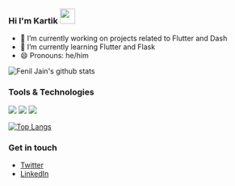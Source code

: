 ### Hi I'm Kartik <img src="https://raw.githubusercontent.com/MartinHeinz/MartinHeinz/master/wave.gif" width="30px">

- 🔭 I’m currently working on projects related to Flutter and Dash
- 🌱 I’m currently learning Flutter and Flask
- 😄 Pronouns: he/him

![Fenil Jain's github stats](https://github-readme-stats.vercel.app/api?username=VKartik07&theme=great-gatsby&show_icons=true)

### Tools & Technologies
![](https://img.shields.io/badge/Language-Dart-informational?style=flat&logo=dart&logoColor=white)
![](https://img.shields.io/badge/Language-Python-informational?style=flat&logo=Python&logoColor=white)
![](https://img.shields.io/badge/Framework-Flutter-informational?style=flat&logo=flutter&logoColor=white&color=41cd52)

[![Top Langs](https://github-readme-stats.vercel.app/api/top-langs/?username=VKartik07&theme=great-gatsby&show_icons=true)](https://github.com/feniljain/github-readme-stats)

### Get in touch

- [Twitter](https://twitter.com/VKartik07)
- [LinkedIn](www.linkedin.com/in/v-kartik)
